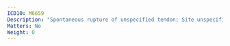 ```yaml
---
ICD10: M6659
Description: "Spontaneous rupture of unspecified tendon: Site unspecified"
Matters: No
Weight: 0
---
```


